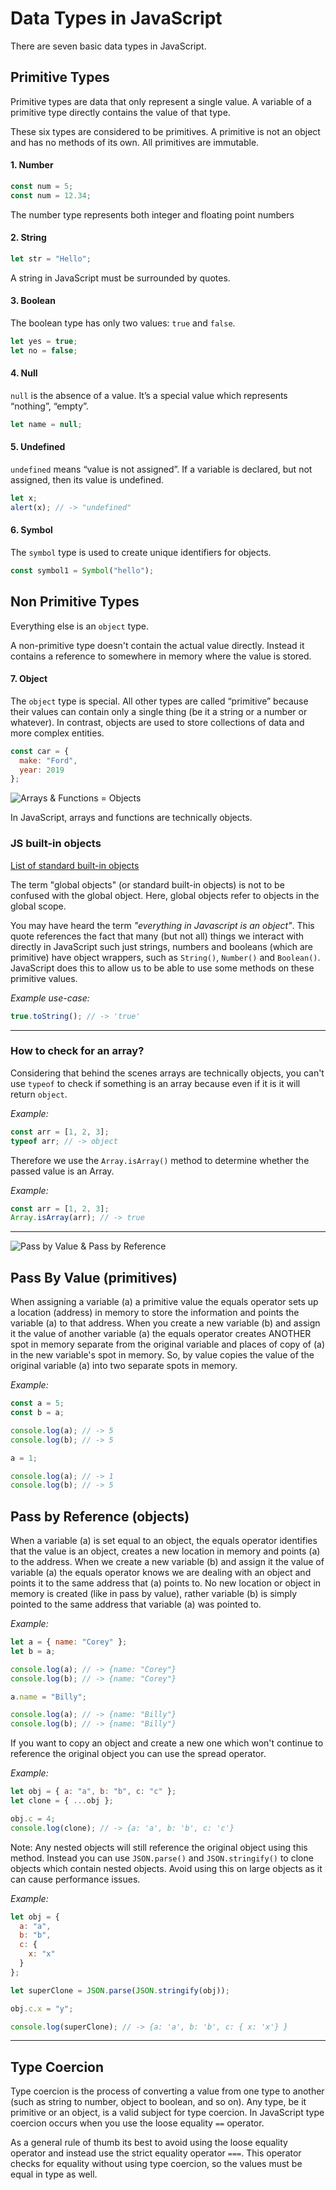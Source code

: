 # Data Types in JavaScript

There are seven basic data types in JavaScript.

## Primitive Types

Primitive types are data that only represent a single value. A variable of a primitive type directly contains the value of that type.

These six types are considered to be primitives. A primitive is not an object and has no methods of its own. All primitives are immutable.

#### 1. Number

```javascript
const num = 5;
const num = 12.34;
```

The number type represents both integer and floating point numbers

#### 2. String

```javascript
let str = "Hello";
```

A string in JavaScript must be surrounded by quotes.

#### 3. Boolean

The boolean type has only two values: `true` and `false`.

```javascript
let yes = true;
let no = false;
```

#### 4. Null

`null` is the absence of a value. It’s a special value which represents “nothing”, “empty”.

```javascript
let name = null;
```

#### 5. Undefined

`undefined` means “value is not assigned”. If a variable is declared, but not assigned, then its value is undefined.

```javascript
let x;
alert(x); // -> "undefined"
```

#### 6. Symbol

The `symbol` type is used to create unique identifiers for objects.

```javascript
const symbol1 = Symbol("hello");
```

## Non Primitive Types

Everything else is an `object` type.

A non-primitive type doesn't contain the actual value directly. Instead it contains a reference to somewhere in memory where the value is stored.

#### 7. Object

The `object` type is special. All other types are called “primitive” because their values can contain only a single thing (be it a string or a number or whatever). In contrast, objects are used to store collections of data and more complex entities.

```javascript
const car = {
  make: "Ford",
  year: 2019
};
```

![Arrays & Functions = Objects](./Assets/object.png)

In JavaScript, arrays and functions are technically objects.

### <b>JS built-in objects</b>

[List of standard built-in objects](https://developer.mozilla.org/en-US/docs/Web/JavaScript/Reference/Global_Objects)

The term "global objects" (or standard built-in objects) is not to be confused with the global object. Here, global objects refer to objects in the global scope.

You may have heard the term <i>"everything in Javascript is an object"</i>. This quote references the fact that many (but not all) things we interact with directly in JavaScript such just strings, numbers and booleans (which are primitive) have object wrappers, such as `String()`, `Number()` and `Boolean()`. JavaScript does this to allow us to be able to use some methods on these primitive values.

<i>Example use-case:</i>

```javascript
true.toString(); // -> 'true'
```

---

### How to check for an array?

Considering that behind the scenes arrays are technically objects, you can't use `typeof` to check if something is an array because even if it is it will return `object`.

<i>Example:</i>

```javascript
const arr = [1, 2, 3];
typeof arr; // -> object
```

Therefore we use the `Array.isArray()` method to determine whether the passed value is an Array.

<i>Example:</i>

```javascript
const arr = [1, 2, 3];
Array.isArray(arr); // -> true
```

---

![Pass by Value & Pass by Reference](./Assets/referenceVsByValue.png)

## Pass By Value (primitives)

When assigning a variable (a) a primitive value the equals operator sets up a location (address) in memory to store the information and points the variable (a) to that address. When you create a new variable (b) and assign it the value of another variable (a) the equals operator creates ANOTHER spot in memory separate from the original variable and places of copy of (a) in the new variable's spot in memory. So, by value copies the value of the original variable (a) into two separate spots in memory.

<i>Example:</i>

```javascript
const a = 5;
const b = a;

console.log(a); // -> 5
console.log(b); // -> 5

a = 1;

console.log(a); // -> 1
console.log(b); // -> 5
```

## Pass by Reference (objects)

When a variable (a) is set equal to an object, the equals operator identifies that the value is an object, creates a new location in memory and points (a) to the address. When we create a new variable (b) and assign it the value of variable (a) the equals operator knows we are dealing with an object and points it to the same address that (a) points to. No new location or object in memory is created (like in pass by value), rather variable (b) is simply pointed to the same address that variable (a) was pointed to.

<i>Example:</i>

```javascript
let a = { name: "Corey" };
let b = a;

console.log(a); // -> {name: "Corey"}
console.log(b); // -> {name: "Corey"}

a.name = "Billy";

console.log(a); // -> {name: "Billy"}
console.log(b); // -> {name: "Billy"}
```

If you want to copy an object and create a new one which won't continue to reference the original object you can use the spread operator.

<i>Example:</i>

```javascript
let obj = { a: "a", b: "b", c: "c" };
let clone = { ...obj };

obj.c = 4;
console.log(clone); // -> {a: 'a', b: 'b', c: 'c'}
```

Note: Any nested objects will still reference the original object using this method. Instead you can use `JSON.parse()` and `JSON.stringify()` to clone objects which contain nested objects. Avoid using this on large objects as it can cause performance issues.

<i>Example:</i>

```javascript
let obj = {
  a: "a",
  b: "b",
  c: {
    x: "x"
  }
};

let superClone = JSON.parse(JSON.stringify(obj));

obj.c.x = "y";

console.log(superClone); // -> {a: 'a', b: 'b', c: { x: 'x'} }
```

---

## Type Coercion

Type coercion is the process of converting a value from one type to another (such as string to number, object to boolean, and so on). Any type, be it primitive or an object, is a valid subject for type coercion. In JavaScript type coercion occurs when you use the loose equality `==` operator.

As a general rule of thumb its best to avoid using the loose equality operator and instead use the strict equality operator `===`. This operator checks for equality without using type coercion, so the values must be equal in type as well.
